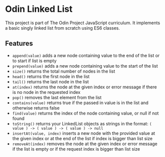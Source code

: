 # Odin Linked List

This project is part of The Odin Project JavaScript curriculum. It implements a basic singly linked list from scratch using ES6 classes.

## Features
- `append(value)` adds a new node containing value to the end of the list or to start if list is empty
- `prepend(value)` adds a new node containing value to the start of the list
- `size()` returns the total number of nodes in the list
- `head()` returns the first node in the list
- `tail()` returns the last node in the list
- `at(index)` returns the node at the given index or error message if there is no node in the requested index
- `pop()` removes the last element from the list
- `contains(value)` returns true if the passed in value is in the list and otherwise returns false
- `find(value)` returns the index of the node containing value, or null if not found
- `toString()` returns your LinkedList objects as strings in the format: `( value ) -> ( value ) -> ( value ) -> null`
- `insertAt(value, index)` inserts a new node with the provided value at the given index or at the end of the list if index is bigger than list size
- `removeAt(index)` removes the node at the given index or error message if the list is empty or if the request index is bigger than list size